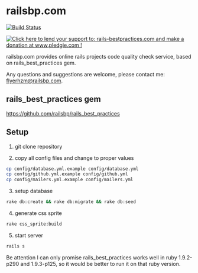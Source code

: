 # railsbp.com

[![Build Status](https://secure.travis-ci.org/railsbp/railsbp.com.png)](http://travis-ci.org/railsbp/railsbp.com)

[![Click here to lend your support to: rails-bestpractices.com and make a donation at www.pledgie.com !](https://www.pledgie.com/campaigns/12057.png?skin_name=chrome)](http://www.pledgie.com/campaigns/12057)

railsbp.com provides online rails projects code quality check service,
based on rails_best_practices gem.

Any questions and suggestions are welcome, please contact me: flyerhzm@railsbp.com.

## rails_best_practices gem

<https://github.com/railsbp/rails_best_practices>

## Setup

1. git clone repository

2. copy all config files and change to proper values

```bash
cp config/database.yml.example config/database.yml
cp config/github.yml.example config/github.yml
cp config/mailers.yml.example config/mailers.yml
```

3. setup database

```bash
rake db:create && rake db:migrate && rake db:seed
```

4. generate css sprite

```bash
rake css_sprite:build
```

5. start server

```bash
rails s
```

Be attention I can only promise rails_best_practices works well in ruby
1.9.2-p290 and 1.9.3-p125, so it would be better to run it on that ruby version.
